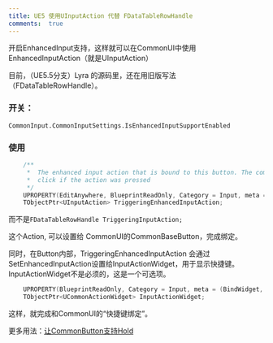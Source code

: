 ```yaml
---
title: UE5 使用UInputAction 代替 FDataTableRowHandle
comments:  true
---
```


开启EnhancedInput支持，这样就可以在CommonUI中使用EnhancedInputAction（就是UInputAction）

目前，（UE5.5分支）Lyra 的源码里，还在用旧版写法（FDataTableRowHandle）。

### 开关：

`CommonInput.CommonInputSettings.IsEnhancedInputSupportEnabled`

### 使用 

```cpp
	/** 
	 *	The enhanced input action that is bound to this button. The common input manager will trigger this button to 
	 *	click if the action was pressed 
	 */
	UPROPERTY(EditAnywhere, BlueprintReadOnly, Category = Input, meta = (EditCondition = "CommonInput.CommonInputSettings.IsEnhancedInputSupportEnabled", EditConditionHides))
	TObjectPtr<UInputAction> TriggeringEnhancedInputAction;
 ```   

 而不是`FDataTableRowHandle TriggeringInputAction;`

这个Action, 可以设置给 CommonUI的CommonBaseButton，完成绑定。


同时，在Button内部，TriggeringEnhancedInputAction 会通过SetEnhancedInputAction设置给InputActionWidget，用于显示快捷键。InputActionWidget不是必须的，这是一个可选项。

```cpp
	UPROPERTY(BlueprintReadOnly, Category = Input, meta = (BindWidget, OptionalWidget = true, AllowPrivateAccess = true))
	TObjectPtr<UCommonActionWidget> InputActionWidget;
```

这样，就完成和CommonUI的“快捷键绑定”。


更多用法：[让CommonButton支持Hold](./03Hold%20Support%20For%20Enhnaced%20Input.md)